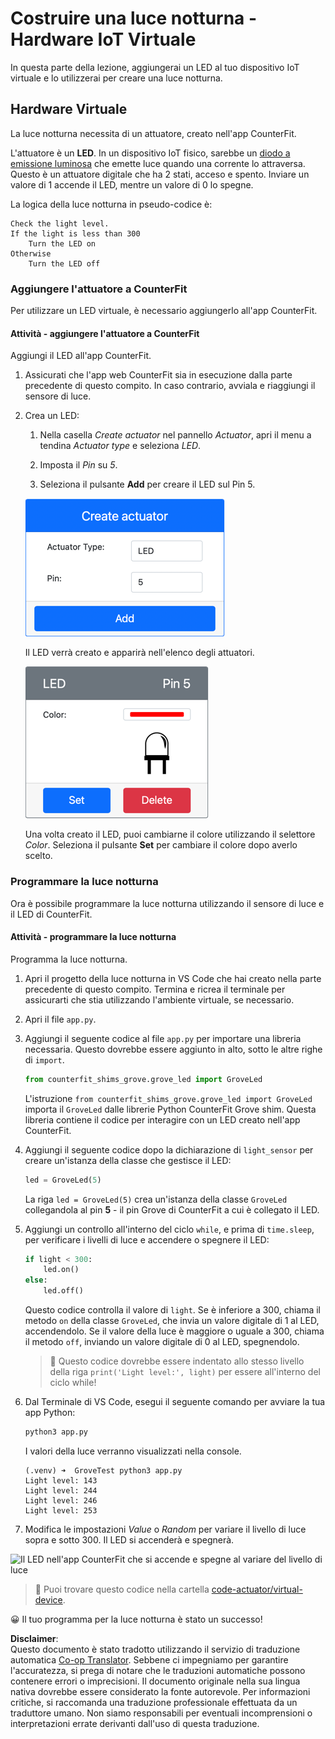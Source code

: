 <!--
CO_OP_TRANSLATOR_METADATA:
{
  "original_hash": "9c640f93263fd9adbfda920739e09feb",
  "translation_date": "2025-08-25T17:23:56+00:00",
  "source_file": "1-getting-started/lessons/3-sensors-and-actuators/virtual-device-actuator.md",
  "language_code": "it"
}
-->
# Costruire una luce notturna - Hardware IoT Virtuale

In questa parte della lezione, aggiungerai un LED al tuo dispositivo IoT virtuale e lo utilizzerai per creare una luce notturna.

## Hardware Virtuale

La luce notturna necessita di un attuatore, creato nell'app CounterFit.

L'attuatore è un **LED**. In un dispositivo IoT fisico, sarebbe un [diodo a emissione luminosa](https://wikipedia.org/wiki/Diodo_a_emissione_luminosa) che emette luce quando una corrente lo attraversa. Questo è un attuatore digitale che ha 2 stati, acceso e spento. Inviare un valore di 1 accende il LED, mentre un valore di 0 lo spegne.

La logica della luce notturna in pseudo-codice è:

```output
Check the light level.
If the light is less than 300
    Turn the LED on
Otherwise
    Turn the LED off
```

### Aggiungere l'attuatore a CounterFit

Per utilizzare un LED virtuale, è necessario aggiungerlo all'app CounterFit.

#### Attività - aggiungere l'attuatore a CounterFit

Aggiungi il LED all'app CounterFit.

1. Assicurati che l'app web CounterFit sia in esecuzione dalla parte precedente di questo compito. In caso contrario, avviala e riaggiungi il sensore di luce.

1. Crea un LED:

    1. Nella casella *Create actuator* nel pannello *Actuator*, apri il menu a tendina *Actuator type* e seleziona *LED*.

    1. Imposta il *Pin* su *5*.

    1. Seleziona il pulsante **Add** per creare il LED sul Pin 5.

    ![Le impostazioni del LED](../../../../../translated_images/counterfit-create-led.ba9db1c9b8c622a635d6dfae5cdc4e70c2b250635bd4f0601c6cf0bd22b7ba46.it.png)

    Il LED verrà creato e apparirà nell'elenco degli attuatori.

    ![Il LED creato](../../../../../translated_images/counterfit-led.c0ab02de6d256ad84d9bad4d67a7faa709f0ea83e410cfe9b5561ef0cef30b1c.it.png)

    Una volta creato il LED, puoi cambiarne il colore utilizzando il selettore *Color*. Seleziona il pulsante **Set** per cambiare il colore dopo averlo scelto.

### Programmare la luce notturna

Ora è possibile programmare la luce notturna utilizzando il sensore di luce e il LED di CounterFit.

#### Attività - programmare la luce notturna

Programma la luce notturna.

1. Apri il progetto della luce notturna in VS Code che hai creato nella parte precedente di questo compito. Termina e ricrea il terminale per assicurarti che stia utilizzando l'ambiente virtuale, se necessario.

1. Apri il file `app.py`.

1. Aggiungi il seguente codice al file `app.py` per importare una libreria necessaria. Questo dovrebbe essere aggiunto in alto, sotto le altre righe di `import`.

    ```python
    from counterfit_shims_grove.grove_led import GroveLed
    ```

    L'istruzione `from counterfit_shims_grove.grove_led import GroveLed` importa il `GroveLed` dalle librerie Python CounterFit Grove shim. Questa libreria contiene il codice per interagire con un LED creato nell'app CounterFit.

1. Aggiungi il seguente codice dopo la dichiarazione di `light_sensor` per creare un'istanza della classe che gestisce il LED:

    ```python
    led = GroveLed(5)
    ```

    La riga `led = GroveLed(5)` crea un'istanza della classe `GroveLed` collegandola al pin **5** - il pin Grove di CounterFit a cui è collegato il LED.

1. Aggiungi un controllo all'interno del ciclo `while`, e prima di `time.sleep`, per verificare i livelli di luce e accendere o spegnere il LED:

    ```python
    if light < 300:
        led.on()
    else:
        led.off()
    ```

    Questo codice controlla il valore di `light`. Se è inferiore a 300, chiama il metodo `on` della classe `GroveLed`, che invia un valore digitale di 1 al LED, accendendolo. Se il valore della luce è maggiore o uguale a 300, chiama il metodo `off`, inviando un valore digitale di 0 al LED, spegnendolo.

    > 💁 Questo codice dovrebbe essere indentato allo stesso livello della riga `print('Light level:', light)` per essere all'interno del ciclo while!

1. Dal Terminale di VS Code, esegui il seguente comando per avviare la tua app Python:

    ```sh
    python3 app.py
    ```

    I valori della luce verranno visualizzati nella console.

    ```output
    (.venv) ➜  GroveTest python3 app.py 
    Light level: 143
    Light level: 244
    Light level: 246
    Light level: 253
    ```

1. Modifica le impostazioni *Value* o *Random* per variare il livello di luce sopra e sotto 300. Il LED si accenderà e spegnerà.

![Il LED nell'app CounterFit che si accende e spegne al variare del livello di luce](../../../../../images/virtual-device-running-assignment-1-1.gif)

> 💁 Puoi trovare questo codice nella cartella [code-actuator/virtual-device](../../../../../1-getting-started/lessons/3-sensors-and-actuators/code-actuator/virtual-device).

😀 Il tuo programma per la luce notturna è stato un successo!

**Disclaimer**:  
Questo documento è stato tradotto utilizzando il servizio di traduzione automatica [Co-op Translator](https://github.com/Azure/co-op-translator). Sebbene ci impegniamo per garantire l'accuratezza, si prega di notare che le traduzioni automatiche possono contenere errori o imprecisioni. Il documento originale nella sua lingua nativa dovrebbe essere considerato la fonte autorevole. Per informazioni critiche, si raccomanda una traduzione professionale effettuata da un traduttore umano. Non siamo responsabili per eventuali incomprensioni o interpretazioni errate derivanti dall'uso di questa traduzione.